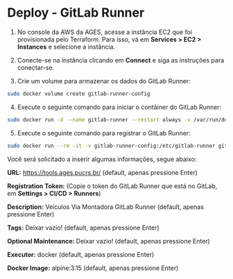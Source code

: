 # Deploy - GitLab Runner

1. No console da AWS da AGES, acesse a instância EC2 que foi provisionada pelo Terraform. Para isso, vá em **Services > EC2 > Instances** e selecione a instância.

2. Conecte-se na instância clicando em **Connect** e siga as instruções para conectar-se.

3. Crie um volume para armazenar os dados do GitLab Runner:

```bash
sudo docker volume create gitlab-runner-config
```

4. Execute o seguinte comando para iniciar o contâiner do GitLab Runner:

```bash
sudo docker run -d --name gitlab-runner --restart always -v /var/run/docker.sock:/var/run/docker.sock -v gitlab-runner-config:/etc/gitlab-runner gitlab/gitlab-runner:alpine3.15-v15.10.1
```

5. Execute o seguinte comando para registrar o GitLab Runner:

```bash
sudo docker run --rm -it -v gitlab-runner-config:/etc/gitlab-runner gitlab/gitlab-runner:alpine3.15-v15.10.1 register --name "Veículos Via Montadora GitLab Runner" --url "https://tools.ages.pucrs.br/" --executor "docker" --docker-privileged=true --docker-image "alpine:3.15" --docker-volumes "/certs/client" --limit "3"
```

Você será solicitado a inserir algumas informações, segue abaixo:

**URL:** https://tools.ages.pucrs.br/ (default, apenas pressione Enter)

**Registration Token:** (Copie o token do GitLab Runner que está no GitLab, em **Settings > CI/CD > Runners**)

**Description:** Veículos Via Montadora GitLab Runner (default, apenas pressione Enter)

**Tags:** Deixar vazio! (default, apenas pressione Enter)

**Optional Maintenance:** Deixar vazio! (default, apenas pressione Enter)

**Executor:** docker (default, apenas pressione Enter)

**Docker Image:** alpine:3.15 (default, apenas pressione Enter)
